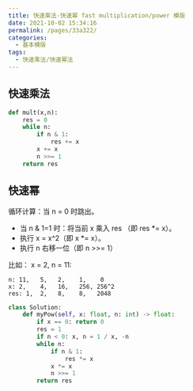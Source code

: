 ```yaml
---
title: 快速乘法-快速幂 fast multiplication/power 模版
date: 2021-10-02 15:34:16
permalink: /pages/33a322/
categories:
  - 基本模版
tags:
  - 快速乘法/快速幂法
---
```

## 快速乘法
```python
def mult(x,n):
    res = 0
    while n:
        if n & 1:
            res += x
        x += x
        n >>= 1
    return res
```

## 快速幂
循环计算：当 n = 0 时跳出。
- 当 n & 1=1 时：将当前 x 乘入 res （即 res *= x）。
- 执行 x = x^2（即 x *= x）。
- 执行 n 右移一位（即 n >>= 1）

比如： x = 2, n = 11:

```
n: 11,   5,   2,    1,    0
x: 2,    4,   16,   256, 256^2
res: 1,  2,   8,    8,   2048
```


```python
class Solution:
    def myPow(self, x: float, n: int) -> float:
        if x == 0: return 0
        res = 1
        if n < 0: x, n = 1 / x, -n
        while n:
            if n & 1: 
                res *= x
            x *= x
            n >>= 1
        return res
```